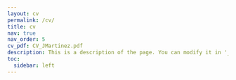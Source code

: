```yaml
---
layout: cv
permalink: /cv/
title: cv
nav: true
nav_order: 5
cv_pdf: CV_JMartinez.pdf
description: This is a description of the page. You can modify it in '_pages/cv.md'. You can also change or remove the top pdf download button.
toc:
  sidebar: left
---
```

